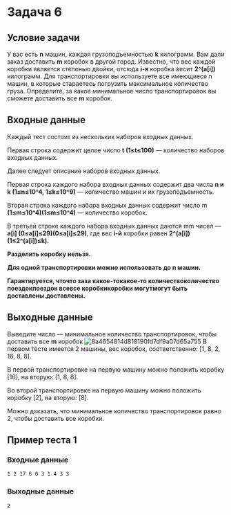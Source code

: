 # Задача 6
## Условие задачи
У вас есть **n** машин, каждая грузоподъемностью **k** килограмм. Вам дали заказ доставить **m** коробок в другой город. Известно, что вес каждой коробки является степенью двойки, отсюда **i-я** коробка весит **2^(a[i])** килограмм. Для транспортировки вы используете все имеющиеся n машин, в которые стараетесь погрузить максимальное количество груза. Определите, за какое минимальное число транспортировок вы сможете доставить все **m** коробок.
## Входные данные
Каждый тест состоит из нескольких наборов входных данных.

Первая строка содержит целое число **t (1≤t≤100)** — количество наборов входных данных.

Далее следует описание наборов входных данных.

Первая строка каждого набора входных данных содержит два числа **n и k (1≤n≤10^4, 1≤k≤10^9)** — количество машин и их грузоподъемность.

Вторая строка каждого набора входных данных содержит число m **(1≤m≤10^4)(1≤m≤10^4)** — количество коробок.

В третьей строке каждого набора входных данных даются mm чисел — **a[i] (0≤a[i]≤29)(0≤a[i]≤29)**, где вес **i-й** коробки равен **2^(a[i]) (1≤2^(a[i])≤k)**.

**Разделить коробку нельзя.**

**Для одной транспортировки можно использовать до n машин.**

**Гарантируется, чточто заза какое-токакое-то количествоколичество поездокпоездок всевсе коробкикоробки могутмогут быть доставлены.доставлены.**

## Выходные данные
Выведите число — минимальное количество транспортировок, чтобы доставить все **m** коробок ![8a4654814d818190fd7df9a07d65a755](https://s1.hostingkartinok.com/uploads/images/2024/04/8a4654814d818190fd7df9a07d65a755.png) В первом тесте имеется 2 машины, вес коробок, соответственно: [1, 8, 2, 16, 8, 8].

В первой транспортировке на первую машину можно положить коробку [16], на вторую: [1, 8, 8].

Во второй транспортировке на первую машину можно положить коробку [2], на вторую: [8].

Можно доказать, что минимальное количество транспортировок равно 2, чтобы доставить все коробки.

## Пример теста 1
### Входные данные
```
1 2 17 6 0 3 1 4 3 3
```
### Выходные данные
```
2
```